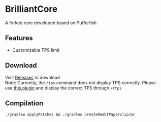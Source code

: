 # BrilliantCore
A forked core developed based on Pufferfish
## Features
- Customizable TPS limit
## Download
Visit [Releases](https://github.com/MagicTeaMC/BrilliantCore/releases) to download  
Note: Currently, the `/tps` command does not display TPS correctly. Please use [this plugin](https://cdn.discordapp.com/attachments/998413870483918970/1132301506553577562/TPSDisplay-1.0.1-SNAPSHOT.jar) and display the correct TPS through `/rtps`.
## Compilation
```
./gradlew applyPatches && ./gradlew createReobfPaperclipJar
```
